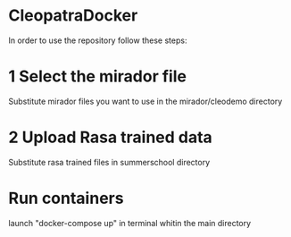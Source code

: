 # CleopatraDocker
In order to use the repository follow these steps:

# 1 Select the mirador file
Substitute mirador files you want to use in the mirador/cleodemo directory 

# 2 Upload Rasa trained data
Substitute rasa trained files in summerschool directory

# Run containers
launch "docker-compose up" in terminal whitin the main directory


